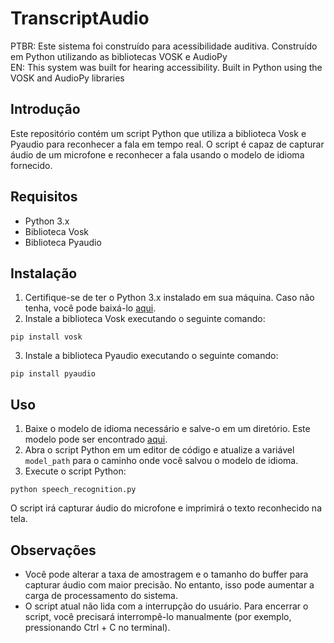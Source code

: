 # TranscriptAudio
PTBR: Este sistema foi construído para acessibilidade auditiva. Construído em Python utilizando as bibliotecas VOSK e AudioPy<BR>
EN: This system was built for hearing accessibility. Built in Python using the VOSK and AudioPy libraries

<h2>Introdução</h2>

<p>Este repositório contém um script Python que utiliza a biblioteca Vosk e Pyaudio para reconhecer a fala em tempo real. O script é capaz de capturar áudio de um microfone e reconhecer a fala usando o modelo de idioma fornecido.</p>

<h2>Requisitos</h2>

<ul>
  <li>Python 3.x</li>
  <li>Biblioteca Vosk</li>
  <li>Biblioteca Pyaudio</li>
</ul>

<h2>Instalação</h2>

<ol>
  <li>Certifique-se de ter o Python 3.x instalado em sua máquina. Caso não tenha, você pode baixá-lo <a href="https://www.python.org/downloads/">aqui</a>.</li>
  <li>Instale a biblioteca Vosk executando o seguinte comando:</li>
</ol>

<pre><code>pip install vosk</code></pre>

<ol start="3">
  <li>Instale a biblioteca Pyaudio executando o seguinte comando:</li>
</ol>

<pre><code>pip install pyaudio</code></pre>

<h2>Uso</h2>

<ol>
  <li>Baixe o modelo de idioma necessário e salve-o em um diretório. Este modelo pode ser encontrado <a href="https://alphacephei.com/vosk/models">aqui</a>.</li>
  <li>Abra o script Python em um editor de código e atualize a variável <code>model_path</code> para o caminho onde você salvou o modelo de idioma.</li>
  <li>Execute o script Python:</li>
</ol>

<pre><code>python speech_recognition.py</code></pre>

<p>O script irá capturar áudio do microfone e imprimirá o texto reconhecido na tela.</p>

<h2>Observações</h2>

<ul>
  <li>Você pode alterar a taxa de amostragem e o tamanho do buffer para capturar áudio com maior precisão. No entanto, isso pode aumentar a carga de processamento do sistema.</li>
  <li>O script atual não lida com a interrupção do usuário. Para encerrar o script, você precisará interrompê-lo manualmente (por exemplo, pressionando Ctrl + C no terminal).</li>
</ul>
